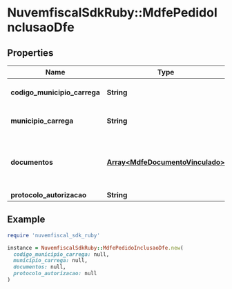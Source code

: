 # NuvemfiscalSdkRuby::MdfePedidoInclusaoDfe

## Properties

| Name | Type | Description | Notes |
| ---- | ---- | ----------- | ----- |
| **codigo_municipio_carrega** | **String** | Código do Município de carregamento. | [optional] |
| **municipio_carrega** | **String** | Nome do Município de carregamento. | [optional] |
| **documentos** | [**Array&lt;MdfeDocumentoVinculado&gt;**](MdfeDocumentoVinculado.md) | Informações dos documentos fiscais vinculados ao manifesto. | [optional] |
| **protocolo_autorizacao** | **String** |  | [optional] |

## Example

```ruby
require 'nuvemfiscal_sdk_ruby'

instance = NuvemfiscalSdkRuby::MdfePedidoInclusaoDfe.new(
  codigo_municipio_carrega: null,
  municipio_carrega: null,
  documentos: null,
  protocolo_autorizacao: null
)
```

